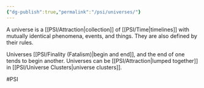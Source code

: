 ```yaml
---
{"dg-publish":true,"permalink":"/psi/universes/"}
---
```


A universe is a [[PSI/Attraction\|collection]] of [[PSI/Time\|timelines]] with mutually identical phenomena, events, and things. They are also defined by their rules. 

Universes [[PSI/Finality (Fatalism)\|begin and end]], and the end of one tends to begin another. Universes can be [[PSI/Attraction\|lumped together]] in [[PSI/Universe Clusters\|universe clusters]].



#PSI 